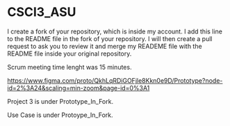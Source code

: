 # CSCI3_ASU

I create a fork of your repository, which is inside my account. I add this line to the README file in the fork of your repository. I will then create a pull request to ask you to review it and merge my READEME file with the README file inside your original repository. 

Scrum meeting time lenght was 15 minutes. 

https://www.figma.com/proto/QkhLqRDiGOFjle8Kkn0e9D/Prototype?node-id=2%3A24&scaling=min-zoom&page-id=0%3A1

Project 3 is under Prototype_In_Fork.

Use Case is under Protoype_In_Fork.
